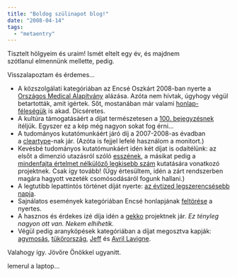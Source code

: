 ```yaml
---
title: "Boldog szülinapot blog!"
date: "2008-04-14"
tags: 
  - "metaentry"
---
```


Tisztelt hölgyeim és uraim! Ismét eltelt egy év, és majdnem szótlanul elmennünk mellette, pedig.

Visszalapoztam és érdemes...

- A közszolgálati kategóriában az Encsé Oszkárt 2008-ban nyerte a [Országos Medical Alapítvány](https://csokavar.hu/blog/2007/08/orszagos-medical-alapitvany/) alázása. Azóta nem hívtak, úgyhogy végül betartották, amit igértek. Sőt, mostanában már valami [honlap-féleségük](http://www.4ce.hu/medical/) is akad. Dícséretes.
- A kultúra támogatásáért a díjat természetesen a [100\. bejegyzésnek](https://csokavar.hu/blog/2007/08/100-bejegyzes/) ítéljük. Egyszer ez a kép még nagyon sokat fog érni...
- A tudományos kutatómunkáért járó díj a 2007-2008-as évadban a [cleartype](https://csokavar.hu/blog/2007/12/ez-a-durva/)-nak jár. (Azóta is fejjel lefelé használom a monitort.)
- Kevésbé tudományos kutatómunkáért idén két díjat is odaítélünk: az elsőt a dimenzió utazásról szóló [esszének](https://csokavar.hu/blog/2007/04/ebbe-meg-van/), a másikat pedig a [mindenfajta értelmet nélkülöző legkisebb szám](https://csokavar.hu/blog/2008/02/a-legkisebb-emlitesre-sem-melto-szam-projekt/) kutatására vonatkozó projektnek. Csak így tovább! (Úgy értesültem, idén a zárt rendszerben magára hagyott vezeték csomósodásáról fogunk hallani.)
- A legtutibb lepattintós történet díját nyerte: [az évtized legszerencsésebb napja](https://csokavar.hu/blog/2007/07/busz/).
- Sajnálatos események kategóriában Encsé honlapjának [feltörése](https://csokavar.hu/blog/2008/02/shapgvba-ejtfc/) a nyertes.
- A hasznos és érdekes izé díja idén a [gekko](https://csokavar.hu/blog/2008/01/elindultunk/) projektnek jár. _Ez tényleg nagyon ott van. Nekem elhihetik._
- Végül pedig aranyköpések kategóriában a díjat megosztva kapják: [agymosás](https://csokavar.hu/blog/2008/01/agymosas/), [tükörország](https://csokavar.hu/blog/2007/11/ize/), [Jeff](https://csokavar.hu/blog/2007/10/spamek/) és [Avril Lavigne](https://csokavar.hu/blog/2007/08/a-nap-mondasa/).

Valahogy így. Jövőre Önökkel ugyanitt.

lemerul a laptop...
